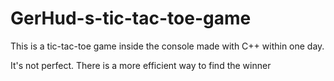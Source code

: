 # GerHud-s-tic-tac-toe-game
This is a tic-tac-toe game inside the console made with C++ within one day.

It's not perfect. 
There is a more efficient way to find the winner
